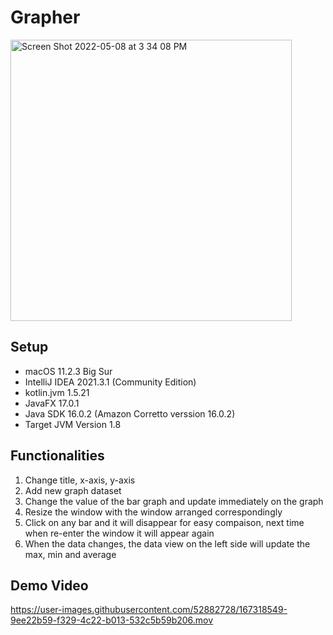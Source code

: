 # Grapher
<img width="450" alt="Screen Shot 2022-05-08 at 3 34 08 PM" src="https://user-images.githubusercontent.com/52882728/167318525-6995379a-184b-4719-b9b7-d548b4dd844f.png">


## Setup
* macOS 11.2.3 Big Sur 
* IntelliJ IDEA 2021.3.1 (Community Edition)
* kotlin.jvm 1.5.21
* JavaFX 17.0.1
* Java SDK 16.0.2 (Amazon Corretto verssion 16.0.2)
* Target JVM Version 1.8

## Functionalities 
1. Change title, x-axis, y-axis 
2. Add new graph dataset
3. Change the value of the bar graph and update immediately on the graph
4. Resize the window with the window arranged correspondingly
5. Click on any bar and it will disappear for easy compaison, next time when re-enter the window it will appear again
6. When the data changes, the data view on the left side will update the max, min and average


## Demo Video



https://user-images.githubusercontent.com/52882728/167318549-9ee22b59-f329-4c22-b013-532c5b59b206.mov

